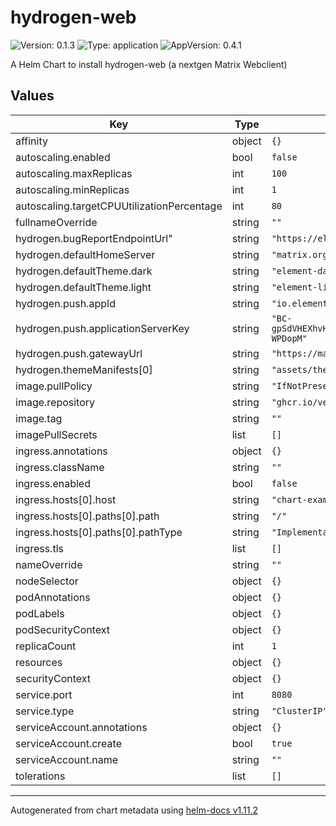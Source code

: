 # hydrogen-web

![Version: 0.1.3](https://img.shields.io/badge/Version-0.1.3-informational?style=flat-square) ![Type: application](https://img.shields.io/badge/Type-application-informational?style=flat-square) ![AppVersion: 0.4.1](https://img.shields.io/badge/AppVersion-0.4.1-informational?style=flat-square)

A Helm Chart to install hydrogen-web (a nextgen Matrix Webclient)

## Values

| Key | Type | Default | Description |
|-----|------|---------|-------------|
| affinity | object | `{}` |  |
| autoscaling.enabled | bool | `false` |  |
| autoscaling.maxReplicas | int | `100` |  |
| autoscaling.minReplicas | int | `1` |  |
| autoscaling.targetCPUUtilizationPercentage | int | `80` |  |
| fullnameOverride | string | `""` |  |
| hydrogen.bugReportEndpointUrl" | string | `"https://element.io/bugreports/submit"` |  |
| hydrogen.defaultHomeServer | string | `"matrix.org"` |  |
| hydrogen.defaultTheme.dark | string | `"element-dark"` |  |
| hydrogen.defaultTheme.light | string | `"element-light"` |  |
| hydrogen.push.appId | string | `"io.element.hydrogen.web"` |  |
| hydrogen.push.applicationServerKey | string | `"BC-gpSdVHEXhvHSHS0AzzWrQoukv2BE7KzpoPO_FfPacqOo3l1pdqz7rSgmB04pZCWaHPz7XRe6fjLaC-WPDopM"` |  |
| hydrogen.push.gatewayUrl | string | `"https://matrix.org"` |  |
| hydrogen.themeManifests[0] | string | `"assets/theme-element.json"` |  |
| image.pullPolicy | string | `"IfNotPresent"` |  |
| image.repository | string | `"ghcr.io/vector-im/hydrogen-web"` |  |
| image.tag | string | `""` |  |
| imagePullSecrets | list | `[]` |  |
| ingress.annotations | object | `{}` |  |
| ingress.className | string | `""` |  |
| ingress.enabled | bool | `false` |  |
| ingress.hosts[0].host | string | `"chart-example.local"` |  |
| ingress.hosts[0].paths[0].path | string | `"/"` |  |
| ingress.hosts[0].paths[0].pathType | string | `"ImplementationSpecific"` |  |
| ingress.tls | list | `[]` |  |
| nameOverride | string | `""` |  |
| nodeSelector | object | `{}` |  |
| podAnnotations | object | `{}` |  |
| podLabels | object | `{}` |  |
| podSecurityContext | object | `{}` |  |
| replicaCount | int | `1` |  |
| resources | object | `{}` |  |
| securityContext | object | `{}` |  |
| service.port | int | `8080` |  |
| service.type | string | `"ClusterIP"` |  |
| serviceAccount.annotations | object | `{}` |  |
| serviceAccount.create | bool | `true` |  |
| serviceAccount.name | string | `""` |  |
| tolerations | list | `[]` |  |

----------------------------------------------
Autogenerated from chart metadata using [helm-docs v1.11.2](https://github.com/norwoodj/helm-docs/releases/v1.11.2)
